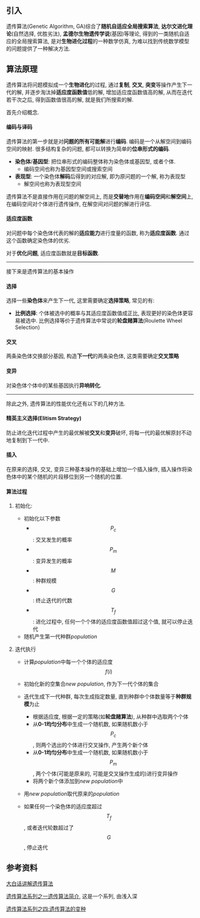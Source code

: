 ## 引入

遗传算法(Genetic Algorithm, GA)综合了**随机自适应全局搜索算法**, **达尔文进化理论**(自然选择, 优胜劣汰), **孟德尔生物遗传学说**(基因)等理论, 得到的一类随机自适应的全局搜索算法, 是对**生物进化过程**的一种数学仿真, 为难以找到传统数学模型的问题提供了一种解决方法.

## 算法原理

遗传算法将问题模拟成一个**生物进化**的过程, 通过**复制**, **交叉**, **突变**等操作产生下一代的解, 并逐步淘汰掉**适应度函数值**低的解, 增加适应度函数值高的解, 从而在迭代若干次之后, 得到函数值很高的解, 就是我们所搜索的解.

首先介绍概念.

#### 编码与译码

遗传算法的第一步就是对**问题的所有可能解**进行**编码**. 编码是一个从解空间到编码空间的映射. 很多结构复杂的问题, 都可以转换为简单的**位串形式的编码**.

- **染色体**/**基因型**: 把位串形式的编码整体称为染色体或基因型, 或者个体.
  - 编码空间也称为基因型空间或搜索空间
- **表现型**: 一个染色体**解码**后得到的对应解, 即为原问题的一个解, 称为表现型
  - 解空间也称为表现型空间

遗传算法不是直接作用在问题的解空间上, 而是**交替地**作用在**编码空间**和**解空间**上, 在编码空间对个体进行遗传操作, 在解空间对问题的解进行评估.

#### 适应度函数

对问题中每个染色体代表的解的**适应能力**进行度量的函数, 称为**适应度函数**. 通过这个函数确定染色体的优劣.

对于**优化问题**, 适应度函数就是**目标函数**.

---

接下来是遗传算法的基本操作

#### 选择

选择一些**染色体**来产生下一代, 这里需要确定**选择策略**, 常见的有:

- **比例选择**: 个体被选中的概率与其适应度函数值成正比, 表现更好的染色体更容易被选中. 比例选择等价于遗传算法中常说的**轮盘赌算法**(Roulette Wheel Selection)

#### 交叉

两条染色体交换部分基因, 构造**下一代**的两条染色体, 这类需要确定**交叉策略**

#### 变异

对染色体个体中的某些基因执行**异响转化**.

---

除此之外, 遗传算法的性能优化还有以下的几种方法.

#### 精英主义选择(Elitism Strategy)

防止进化迭代过程中产生的最优解被**交叉**和**变异**破坏, 将每一代的最优解原封不动地复制到下一代中.

#### 插入

在原来的选择, 交叉, 变异三种基本操作的基础上增加一个插入操作, 插入操作将染色体中的某个随机的片段移位到另一个随机的位置.

#### 算法过程

1. 初始化:

   - 初始化以下参数
     - $$P_c$$: 交叉发生的概率
     - $$P_m$$: 变异发生的概率
     - $$M$$: 种群规模
     - $$G$$: 终止迭代的代数
     - $$T_f$$: 进化过程中, 任何一个个体的适应度函数值超过这个值, 就可以停止迭代
   - 随机产生第一代种群*population*

2. 迭代执行

   - 计算*population*中每一个个体的适应度$$f(i)$$
   - 初始化新的空集合*new population*, 作为下一代个体的集合
   - 迭代生成下一代种群, 每次生成指定数量, 直到种群中个体数量等于**种群规模**为止
     - 根据适应度, 根据一定的策略(如**轮盘赌算法**), 从种群中选取两个个体
     - 从**0-1均匀分布**中生成一个随机数, 如果随机数小于$$P_c$$, 则两个选出的个体进行交叉操作, 产生两个新个体
     - 从**0-1均匀分布**中生成一个随机数, 如果随机数小于$$P_m$$, 两个个体(可能是原来的, 可能是交叉操作生成的)进行变异操作
     - 将两个新个体添加到*new population*中

   - 用*new population*取代原来的*population*
   - 如果任何一个染色体的适应度超过$$T_f$$, 或者迭代轮数超过了$$G$$, 停止迭代

## 参考资料

[大白话讲解遗传算法](http://blog.jobbole.com/110913/)

[遗传算法系列之一遗传算法简介](http://www.algorithmdog.com/), 这是一个系列, 由浅入深

[遗传算法系列之四:遗传算法的变种](http://www.algorithmdog.com/遗传算法系列之四遗传算法的变种)

